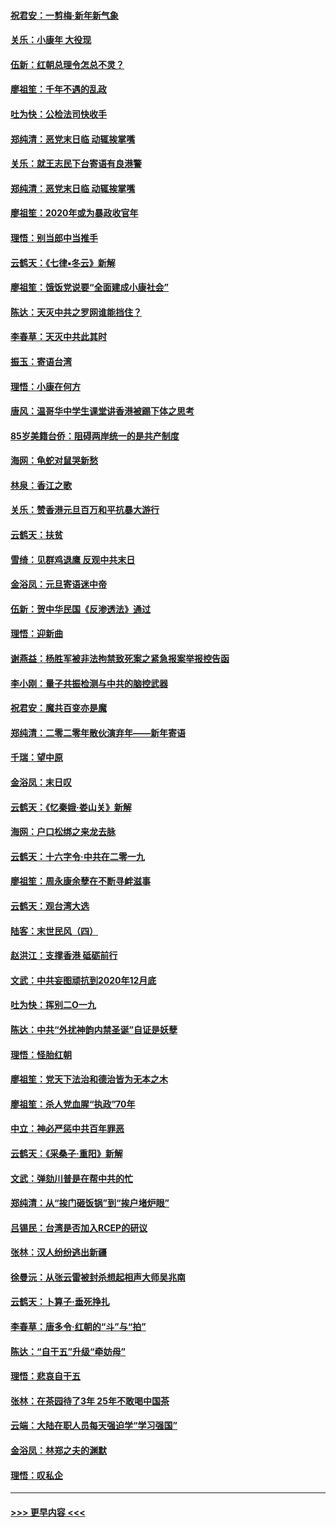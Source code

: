 #### [祝君安：一剪梅‧新年新气象](../pages/nsc993/n11776340.md?t=01090633) 
#### [关乐：小康年 大役现](../pages/nsc993/n11774213.md?t=01090633) 
#### [伍新：红朝总理令怎总不灵？](../pages/nsc993/n11770813.md?t=01090633) 
#### [廖祖笙：千年不遇的乱政](../pages/nsc993/n11770373.md?t=01090633) 
#### [吐为快：公检法司快收手](../pages/nsc993/n11770359.md?t=01090633) 
#### [郑纯清：恶党末日临 动辄挨掌嘴](../pages/nsc993/n11769912.md?t=01090633) 
#### [关乐：就王志民下台寄语有良港警](../pages/nsc993/n11769903.md?t=01090633) 
#### [郑纯清：恶党末日临 动辄挨掌嘴](../pages/nsc993/n11769356.md?t=01090633) 
#### [廖祖笙：2020年或为暴政收官年](../pages/nsc993/n11768216.md?t=01090633) 
#### [理悟：别当郎中当推手](../pages/nsc993/n11768243.md?t=01090633) 
#### [云鹤天：《七律▪冬云》新解](../pages/nsc993/n11768204.md?t=01090633) 
#### [廖祖笙：饿饭党说要“全面建成小康社会”](../pages/nsc993/n11767482.md?t=01090633) 
#### [陈达：天灭中共之罗网谁能挡住？](../pages/nsc993/n11767465.md?t=01090633) 
#### [李春草：天灭中共此其时](../pages/nsc993/n11767452.md?t=01090633) 
#### [振玉：寄语台湾](../pages/nsc993/n11767432.md?t=01090633) 
#### [理悟：小康在何方](../pages/nsc993/n11767394.md?t=01090633) 
#### [唐风：温哥华中学生课堂讲香港被踢下体之思考](../pages/nsc993/n11766848.md?t=01090633) 
#### [85岁美籍台侨：阻碍两岸统一的是共产制度](../pages/nsc993/n11765043.md?t=01090633) 
#### [海网：龟蛇对鼠哭新愁](../pages/nsc993/n11764895.md?t=01090633) 
#### [林泉：香江之歌](../pages/nsc993/n11764415.md?t=01090633) 
#### [关乐：赞香港元旦百万和平抗暴大游行](../pages/nsc993/n11764382.md?t=01090633) 
#### [云鹤天：扶贫](../pages/nsc993/n11764245.md?t=01090633) 
#### [雪绮：见群鸡退鹰  反观中共末日](../pages/nsc993/n11762112.md?t=01090633) 
#### [金浴凤：元旦寄语迷中帝](../pages/nsc993/n11761788.md?t=01090633) 
#### [伍新：贺中华民国《反渗透法》通过](../pages/nsc993/n11761994.md?t=01090633) 
#### [理悟：迎新曲](../pages/nsc993/n11761152.md?t=01090633) 
#### [谢燕益：杨胜军被非法拘禁致死案之紧急报案举报控告函](../pages/nsc993/n11756134.md?t=01090633) 
#### [李小刚：量子共振检测与中共的脑控武器](../pages/nsc993/n11754518.md?t=01090633) 
#### [祝君安：魔共百变亦是魔](../pages/nsc993/n11754469.md?t=01090633) 
#### [郑纯清：二零二零年散伙演弃年——新年寄语](../pages/nsc993/n11754195.md?t=01090633) 
#### [千瑞：望中原](../pages/nsc993/n11754159.md?t=01090633) 
#### [金浴凤：末日叹](../pages/nsc993/n11752359.md?t=01090633) 
#### [云鹤天：《忆秦娥‧娄山关》新解](../pages/nsc993/n11752348.md?t=01090633) 
#### [海网：户口松绑之来龙去脉](../pages/nsc993/n11752328.md?t=01090633) 
#### [云鹤天：十六字令‧中共在二零一九](../pages/nsc993/n11752305.md?t=01090633) 
#### [廖祖笙：周永康余孽在不断寻衅滋事](../pages/nsc993/n11751013.md?t=01090633) 
#### [云鹤天：观台湾大选](../pages/nsc993/n11751007.md?t=01090633) 
#### [陆客：末世民风（四）](../pages/nsc993/n11749203.md?t=01090633) 
#### [赵洪江：支撑香港 砥砺前行](../pages/nsc993/n11748482.md?t=01090633) 
#### [文武：中共妄图顽抗到2020年12月底](../pages/nsc993/n11748446.md?t=01090633) 
#### [吐为快：挥别二O一九](../pages/nsc993/n11748411.md?t=01090633) 
#### [陈达：中共“外扰神韵内禁圣诞”自证是妖孽](../pages/nsc993/n11748226.md?t=01090633) 
#### [理悟：怪胎红朝](../pages/nsc993/n11748206.md?t=01090633) 
#### [廖祖笙：党天下法治和德治皆为无本之木](../pages/nsc993/n11748135.md?t=01090633) 
#### [廖祖笙：杀人党血腥“执政”70年](../pages/nsc993/n11745144.md?t=01090633) 
#### [中立：神必严惩中共百年罪恶](../pages/nsc993/n11744970.md?t=01090633) 
#### [云鹤天：《采桑子‧重阳》新解](../pages/nsc993/n11744948.md?t=01090633) 
#### [文武：弹劾川普是在帮中共的忙](../pages/nsc993/n11744758.md?t=01090633) 
#### [郑纯清：从“挨门砸饭锅”到“挨户堵炉眼”](../pages/nsc993/n11744745.md?t=01090633) 
#### [吕锡民：台湾是否加入RCEP的研议](../pages/nsc993/n11744701.md?t=01090633) 
#### [张林：汉人纷纷逃出新疆](../pages/nsc993/n11743530.md?t=01090633) 
#### [徐曼沅：从张云雷被封杀想起相声大师吴兆南](../pages/nsc993/n11741816.md?t=01090633) 
#### [云鹤天：卜算子‧垂死挣扎](../pages/nsc993/n11739956.md?t=01090633) 
#### [李春草：唐多令‧红朝的“斗”与“拍”](../pages/nsc993/n11739830.md?t=01090633) 
#### [陈达：“自干五”升级“牵妨母”](../pages/nsc993/n11739724.md?t=01090633) 
#### [理悟：悲哀自干五](../pages/nsc993/n11739547.md?t=01090633) 
#### [张林：在茶园待了3年 25年不敢喝中国茶](../pages/nsc993/n11739240.md?t=01090633) 
#### [云端：大陆在职人员每天强迫学“学习强国”](../pages/nsc993/n11738735.md?t=01090633) 
#### [金浴凤：林郑之夫的渊默](../pages/nsc993/n11737735.md?t=01090633) 
#### [理悟：叹私企](../pages/nsc993/n11737715.md?t=01090633) 

----
#### [ >>> 更早内容 <<< ](../indexes/nsc993-earlier.md)
